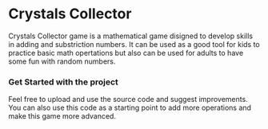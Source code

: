 # Crystals Collector
Crystals Collector game is a mathematical game disigned to develop skills in adding and substriction numbers. It can be used as a good tool for kids to practice basic math opertations but also can be used for adults to have some fun with random numbers. 

### Get Started with the project
Feel free to upload and use the source code and suggest improvements. You can also use this code as a starting point to add more operations and make this game more advanced.  

